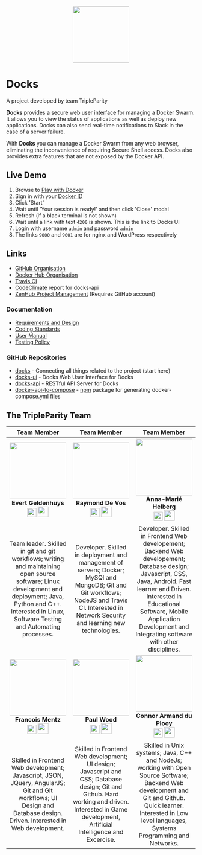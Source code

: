 <div align="center"><img src="https://raw.githubusercontent.com/wiki/TripleParity/docks/images/logo/docks_round_512.png" width="150"></div>

# Docks

A project developed by team TripleParity

**Docks** provides a secure web user interface for managing a Docker Swarm.
It allows you to view the status of applications as well as deploy new applications. Docks can also send real-time notifications to Slack in the case of a server failure.

With **Docks** you can manage a Docker Swarm from any web browser, eliminating the inconvenience of requiring Secure Shell access. Docks also provides extra features that are not exposed by the Docker API.

## Live Demo
1. Browse to <a href="http://play-with-docker.com/?stack=https://raw.githubusercontent.com/TripleParity/docks/master/docker-compose-pwd.yml" target="_blank">Play with Docker</a>
2. Sign in with your <a href="https://docs.docker.com/docker-id" target="_blank">Docker ID</a>
3. Click 'Start'
4. Wait until 'Your session is ready!' and then click 'Close' modal
5. Refresh (if a black terminal is not shown)
6. Wait until a link with text `4200` is shown. This is the link to Docks UI
7. Login with username `admin` and password `admin`
8. The links `9000` and `9001` are for nginx and WordPress respectively


## Links
- <a href="https://github.com/TripleParity" target="_blank">GitHub Organisation</a>
- <a href="https://hub.docker.com/u/tripleparity/" target="_blank">Docker Hub Organisation</a>
- <a href="https://travis-ci.org/TripleParity" target="_blank">Travis CI</a>
- <a href="https://codeclimate.com/github/TripleParity/docks-api" target="_blank">CodeClimate</a> report for docks-api
- <a href="https://app.zenhub.com/workspace/o/tripleparity/docks-ui/boards?repos=125188117,150871157,126592937,124921284,128764372" target="_blank">ZenHub Project Management</a> (Requires GitHub account)

### Documentation
- <a href="https://tripleparity.github.io/docs-bin/requirements.pdf" target="_blank">Requirements and Design</a>
- <a href="https://tripleparity.github.io/docs-bin/coding-standards.pdf" target="_blank">Coding Standards</a>
- <a href="https://tripleparity.github.io/docs-bin/user-manual.pdf" target="_blank">User Manual</a>
- <a href="https://tripleparity.github.io/docs-bin/testing-policy.pdf" target="_blank">Testing Policy</a>

### GitHub Repositories
- <a href="https://github.com/TripleParity/docks" target="_blank">docks</a> - Connecting all things related to the project (start here)
- <a href="https://github.com/TripleParity/docks-ui" target="_blank">docks-ui</a> - Docks Web User Interface for Docks
- <a href="https://github.com/TripleParity/docks-api" target="_blank">docks-api</a> - RESTful API Server for Docks
- <a href="https://github.com/TripleParity/docker-api-to-compose" target="_blank">docker-api-to-compose</a> - <a href="https://www.npmjs.com/package/docker-api-to-compose" target="_blank">npm</a> package for generating docker-compose.yml files

## The TripleParity Team
| Team Member | Team Member | Team Member |
| :-----: | :-----: | :-----: |
| <img src="https://i.imgur.com/oQnVbm9.jpg" width="150"> <br /> **Evert Geldenhuys** <br /><a href="https://github.com/egeldenhuys" target="_blank"><img src="https://i.imgur.com/4ciroHC.png" width="24"></a> <a href="https://www.linkedin.com/in/egeldenhuys/" target="_blank"><img src="https://i.imgur.com/8hl0suX.png" width="28"></a>| <img src="https://i.imgur.com/4ObvbWC.jpg" width="150"> <br /> **Raymond De Vos** <br /><a href="https://github.com/devosray" target="_blank"><img src="https://i.imgur.com/4ciroHC.png" width="24"></a> <a href="https://www.linkedin.com/in/raymond-de-vos-za/" target="_blank"><img src="https://i.imgur.com/8hl0suX.png" width="28"></a>| <img src="https://i.imgur.com/TweC9Ff.jpg" width="150"> <br /> **Anna-Marié Helberg** <br /><a href="https://github.com/annamarieHelberg" target="_blank"><img src="https://i.imgur.com/4ciroHC.png" width="24"></a> <a href="https://www.linkedin.com/in/anna-mari%C3%A9-helberg-southafrica/" target="_blank"><img src="https://i.imgur.com/8hl0suX.png" width="28"></a> |
| Team leader. Skilled in git and git workflows; writing and maintaining open source software; Linux development and deployment; Java, Python and C++. Interested in Linux, Software Testing and Automating processes. | Developer. Skilled in deployment and management of servers; Docker; MySQl and MongoDB; Git and Git workflows; NodeJS and Travis CI. Interested in Network Security and learning new technologies. | Developer. Skilled in Frontend Web developement; Backend Web developement; Database design; Javascript, CSS, Java, Android. Fast learner and Driven. Interested in Educational Software, Mobile Application Development and Integrating software with other disciplines.
| <img src="https://i.imgur.com/tmechdl.jpg" width="150"> <br /> **Francois Mentz**<br /> <a href="https://github.com/FJMentz" target="_blank"><img src="https://i.imgur.com/4ciroHC.png" width="24"></a> <a href="https://www.linkedin.com/in/fjmentz/" target="_blank"><img src="https://i.imgur.com/8hl0suX.png" width="28"></a> | <img src="https://i.imgur.com/iha4Z3l.jpg" width="150"> <br /> **Paul Wood** <br /><a href="https://github.com/Paulo-W" target="_blank"><img src="https://i.imgur.com/4ciroHC.png" width="24"></a> <a href="https://www.linkedin.com/in/paul-wood-ba1a7b135/" target="_blank"><img src="https://i.imgur.com/8hl0suX.png" width="28"></a>| <img src="https://i.imgur.com/HsQNXZn.jpg" width="150"> <br /> **Connor Armand du Plooy**<br /> <a href="https://github.com/CDuPlooy" target="_blank"><img src="https://i.imgur.com/4ciroHC.png" width="24"></a> <a href="https://www.linkedin.com/in/connor-du-plooy-a51311144/" target="_blank"><img src="https://i.imgur.com/8hl0suX.png" width="28"></a>|
| Skilled in Frontend Web development; Javascript, JSON, JQuery, AngularJS; Git and Git workflows; UI Design and Database design. Driven. Interested in Web development. | Skilled in Frontend Web development; UI design; Javascript and CSS; Database design; Git and Github. Hard working and driven. Interested in Game development, Artificial Intelligence and Excercise. | Skilled in Unix systems; Java, C++ and NodeJs; working with Open Source Software; Backend Web development and Git and Github. Quick learner. Interested in Low level languages, Systems Programming and Networks.